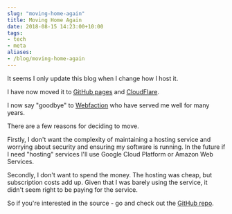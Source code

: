 ```yaml
---
slug: "moving-home-again"
title: Moving Home Again
date: 2018-08-15 14:23:00+10:00
tags:
- tech
- meta
aliases:
- /blog/moving-home-again
---
```

It seems I only update this blog when I change how I host it.

I have now moved it to [GitHub pages](https://pages.github.com/) and
[CloudFlare](https://www.cloudflare.com).

I now say "goodbye" to [Webfaction](https://www.webfaction.com) who have served
me well for many years.

<!--more-->
There are a few reasons for deciding to move.

Firstly, I don't want the complexity of maintaining a hosting service and
worrying about security and ensuring my software is running. In the future if I
need "hosting" services I'll use Google Cloud Platform or Amazon Web Services.

Secondly, I don't want to spend the money. The hosting was cheap, but
subscription costs add up. Given that I was barely using the service, it didn't
seem right to be paying for the service.

So if you're interested in the source - go and check out the [GitHub
repo](https://github.com/calebbrown/calebbrown.github.io).

